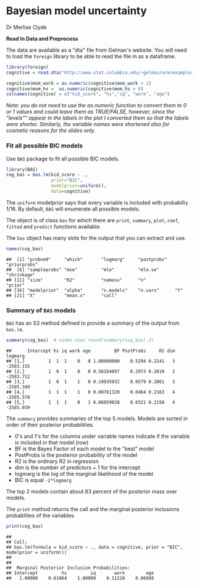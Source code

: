 Bayesian model uncertainty
================
Dr Merlise Clyde

**Read In Data and Preprocess**

The data are available as a "dta" file from Gelman's website. You will need to load the `foreign` library to be able to read the file in as a dataframe.

``` r
library(foreign)
cognitive = read.dta("http://www.stat.columbia.edu/~gelman/arm/examples/child.iq/kidiq.dta")

cognitive$mom_work = as.numeric(cognitive$mom_work > 1)
cognitive$mom_hs =  as.numeric(cognitive$mom_hs > 0)
colnames(cognitive) = c("kid_score", "hs","iq", "work", "age") 
```

*Note: you do not need to use the as.numeric function to convert them to 0 or 1 values and could leave them as TRUE/FALSE, however, since the "levels"" appear in the labels in the plot I converted them so that the labels were shorter. Similarly, the variable names were shortened also for cosmetic reasons for the slides only.*

### Fit all possible BIC models

Use `BAS` package to fit all possible BIC models.

``` r
library(BAS)
cog_bas = bas.lm(kid_score ~ ., 
                 prior="BIC", 
                 modelprior=uniform(),
                 data=cognitive)
```

The `uniform` modelprior says that every variable is included with probabilty 1/16. By default, `BAS` will enumerate all possible models.

The object is of class `bas` for which there are `print`, `summary`, `plot`, `coef`, `fitted` and `predict` functions available.

The `bas` object has many slots for the output that you can extract and use.

``` r
names(cog_bas)
```

    ##  [1] "probne0"     "which"       "logmarg"     "postprobs"   "priorprobs" 
    ##  [6] "sampleprobs" "mse"         "mle"         "mle.se"      "shrinkage"  
    ## [11] "size"        "R2"          "namesx"      "n"           "prior"      
    ## [16] "modelprior"  "alpha"       "n.models"    "n.vars"      "Y"          
    ## [21] "X"           "mean.x"      "call"

### Summary of `BAS` models

`BAS` has an S3 method defined to provide a summary of the output from `bas.lm`.

``` r
summary(cog_bas)  # video uses round(summary(cog_bas),3)
```

    ##      Intercept hs iq work age         BF PostProbs     R2 dim   logmarg
    ## [1,]         1  1  1    0   0 1.00000000    0.5294 0.2141   3 -2583.135
    ## [2,]         1  0  1    0   0 0.56164897    0.2973 0.2010   2 -2583.712
    ## [3,]         1  0  1    1   0 0.10935932    0.0579 0.2061   3 -2585.349
    ## [4,]         1  1  1    1   0 0.08761320    0.0464 0.2163   4 -2585.570
    ## [5,]         1  1  1    0   1 0.06059028    0.0321 0.2150   4 -2585.939

The `summary` provides summaries of the top 5 models. Models are sorted in order of their posterior probabilities.

-   0's and 1's for the columns under variable names indicate if the variable is included in that model (row)
-   BF is the Bayes Factor of each model to the "best" model
-   PostProbs is the posterior probability of the model
-   R2 is the ordinary R2 in regression
-   dim is the number of predictors + 1 for the intercept
-   logmarg is the log of the marginal likelihood of the model
-   BIC is equal `-2*logmarg`

The top 2 models contain about 83 percent of the posterior mass over models.

The `print` method returns the call and the marginal posterior inclusions probabilites of the variables.

``` r
print(cog_bas)
```

    ## 
    ## Call:
    ## bas.lm(formula = kid_score ~ ., data = cognitive, prior = "BIC",     modelprior = uniform())
    ## 
    ## 
    ##  Marginal Posterior Inclusion Probabilities: 
    ## Intercept         hs         iq       work        age  
    ##   1.00000    0.61064    1.00000    0.11210    0.06898
